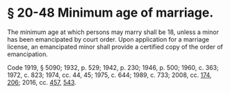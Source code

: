 # § 20-48 Minimum age of marriage.

<p>The minimum age at which persons may marry shall be 18, unless a minor has been emancipated by court order. Upon application for a marriage license, an emancipated minor shall provide a certified copy of the order of emancipation.</p><p>Code 1919, § 5090; 1932, p. 529; 1942, p. 230; 1946, p. 500; 1960, c. 363; 1972, c. 823; 1974, cc. 44, 45; 1975, c. 644; 1989, c. 733; 2008, cc. <a href='http://lis.virginia.gov/cgi-bin/legp604.exe?081+ful+CHAP0174'>174</a>, <a href='http://lis.virginia.gov/cgi-bin/legp604.exe?081+ful+CHAP0206'>206</a>; 2016, cc. <a href='http://lis.virginia.gov/cgi-bin/legp604.exe?161+ful+CHAP0457'>457</a>, <a href='http://lis.virginia.gov/cgi-bin/legp604.exe?161+ful+CHAP0543'>543</a>.</p>